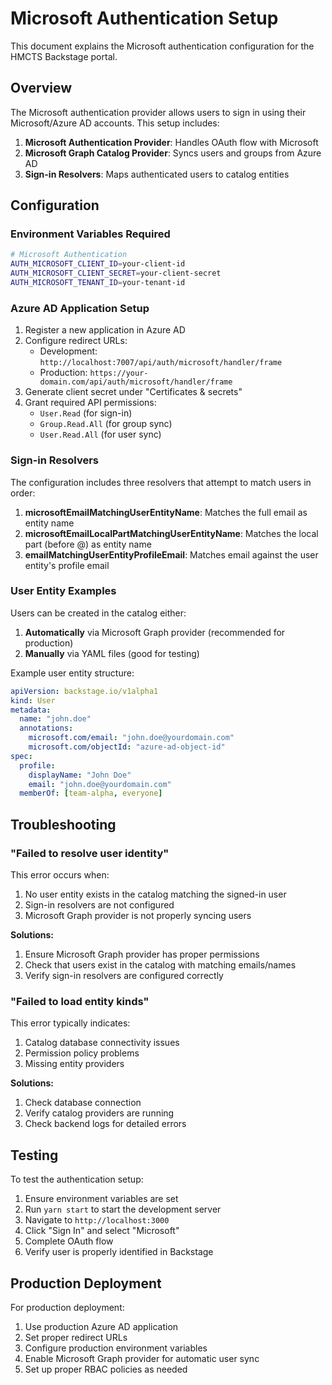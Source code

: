 # Microsoft Authentication Setup

This document explains the Microsoft authentication configuration for the HMCTS Backstage portal.

## Overview

The Microsoft authentication provider allows users to sign in using their Microsoft/Azure AD accounts. This setup includes:

1. **Microsoft Authentication Provider**: Handles OAuth flow with Microsoft
2. **Microsoft Graph Catalog Provider**: Syncs users and groups from Azure AD
3. **Sign-in Resolvers**: Maps authenticated users to catalog entities

## Configuration

### Environment Variables Required

```bash
# Microsoft Authentication
AUTH_MICROSOFT_CLIENT_ID=your-client-id
AUTH_MICROSOFT_CLIENT_SECRET=your-client-secret
AUTH_MICROSOFT_TENANT_ID=your-tenant-id
```

### Azure AD Application Setup

1. Register a new application in Azure AD
2. Configure redirect URLs:
   - Development: `http://localhost:7007/api/auth/microsoft/handler/frame`
   - Production: `https://your-domain.com/api/auth/microsoft/handler/frame`
3. Generate client secret under "Certificates & secrets"
4. Grant required API permissions:
   - `User.Read` (for sign-in)
   - `Group.Read.All` (for group sync)
   - `User.Read.All` (for user sync)

### Sign-in Resolvers

The configuration includes three resolvers that attempt to match users in order:

1. **microsoftEmailMatchingUserEntityName**: Matches the full email as entity name
2. **microsoftEmailLocalPartMatchingUserEntityName**: Matches the local part (before @) as entity name  
3. **emailMatchingUserEntityProfileEmail**: Matches email against the user entity's profile email

### User Entity Examples

Users can be created in the catalog either:

1. **Automatically** via Microsoft Graph provider (recommended for production)
2. **Manually** via YAML files (good for testing)

Example user entity structure:

```yaml
apiVersion: backstage.io/v1alpha1
kind: User
metadata:
  name: "john.doe"
  annotations:
    microsoft.com/email: "john.doe@yourdomain.com"
    microsoft.com/objectId: "azure-ad-object-id"
spec:
  profile:
    displayName: "John Doe"
    email: "john.doe@yourdomain.com"
  memberOf: [team-alpha, everyone]
```

## Troubleshooting

### "Failed to resolve user identity"

This error occurs when:
1. No user entity exists in the catalog matching the signed-in user
2. Sign-in resolvers are not configured
3. Microsoft Graph provider is not properly syncing users

**Solutions:**
1. Ensure Microsoft Graph provider has proper permissions
2. Check that users exist in the catalog with matching emails/names
3. Verify sign-in resolvers are configured correctly

### "Failed to load entity kinds"

This error typically indicates:
1. Catalog database connectivity issues
2. Permission policy problems
3. Missing entity providers

**Solutions:**
1. Check database connection
2. Verify catalog providers are running
3. Check backend logs for detailed errors

## Testing

To test the authentication setup:

1. Ensure environment variables are set
2. Run `yarn start` to start the development server
3. Navigate to `http://localhost:3000`
4. Click "Sign In" and select "Microsoft"
5. Complete OAuth flow
6. Verify user is properly identified in Backstage

## Production Deployment

For production deployment:

1. Use production Azure AD application
2. Set proper redirect URLs
3. Configure production environment variables
4. Enable Microsoft Graph provider for automatic user sync
5. Set up proper RBAC policies as needed
